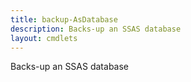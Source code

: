 ```yaml
---
title: backup-AsDatabase
description: Backs-up an SSAS database
layout: cmdlets
---
```


Backs-up an SSAS database